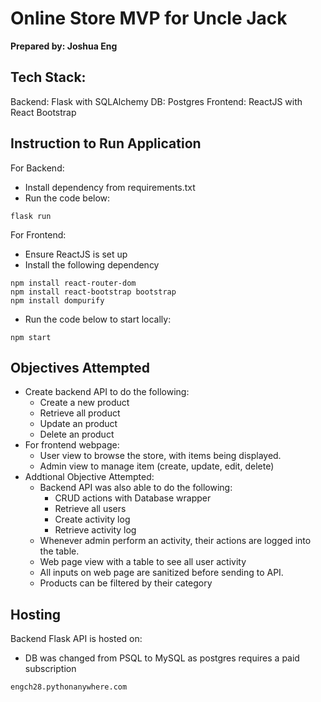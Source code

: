 # Online Store MVP for Uncle Jack
<b>Prepared by: Joshua Eng</b>

## Tech Stack:
Backend: Flask with SQLAlchemy
DB: Postgres
Frontend: ReactJS with React Bootstrap
## Instruction to Run Application

For Backend:
- Install dependency from requirements.txt
- Run the code below:
```
flask run
```

For Frontend:
- Ensure ReactJS is set up
- Install the following dependency
```
npm install react-router-dom
npm install react-bootstrap bootstrap
npm install dompurify
```
- Run the code below to start locally:
```
npm start
```

## Objectives Attempted
- Create backend API to do the following:
  - Create a new product
  - Retrieve all product
  - Update an product
  - Delete an product
- For frontend webpage:
  - User view to browse the store, with items being displayed.
  - Admin view to manage item (create, update, edit, delete)
- Addtional Objective Attempted:
  - Backend API was also able to do the following:
    - CRUD actions with Database wrapper
    - Retrieve all users
    - Create activity log
    - Retrieve activity log
  - Whenever admin perform an activity, their actions are logged into the table.
  - Web page view with a table to see all user activity
  - All inputs on web page are sanitized before sending to API.
  - Products can be filtered by their category

## Hosting
Backend Flask API is hosted on:
- DB was changed from PSQL to MySQL as postgres requires a paid subscription
```
engch28.pythonanywhere.com
```
